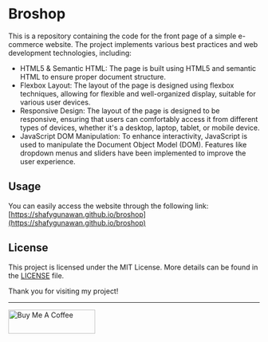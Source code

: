 # Broshop

This is a repository containing the code for the front page of a simple e-commerce website. The project implements various best practices and web development technologies, including:

- HTML5 & Semantic HTML: The page is built using HTML5 and semantic HTML to ensure proper document structure.
- Flexbox Layout: The layout of the page is designed using flexbox techniques, allowing for flexible and well-organized display, suitable for various user devices.
- Responsive Design: The layout of the page is designed to be responsive, ensuring that users can comfortably access it from different types of devices, whether it's a desktop, laptop, tablet, or mobile device.
- JavaScript DOM Manipulation: To enhance interactivity, JavaScript is used to manipulate the Document Object Model (DOM). Features like dropdown menus and sliders have been implemented to improve the user experience.

## Usage

You can easily access the website through the following link: [https://shafygunawan.github.io/broshop](https://shafygunawan.github.io/broshop)

## License

This project is licensed under the MIT License. More details can be found in the [LICENSE](https://github.com/shafygunawan/broshop/blob/main/LICENSE) file.

Thank you for visiting my project!

---

<a href="https://www.buymeacoffee.com/shafygunawan" target="_blank"><img src="https://cdn.buymeacoffee.com/buttons/v2/default-yellow.png" alt="Buy Me A Coffee" style="height: 48px !important;width: 173.6px !important;" ></a>
